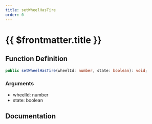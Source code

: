 ```yaml
---
title: setWheelHasTire
order: 0
---
```


# {{ $frontmatter.title }}

## Function Definition

```ts
public setWheelHasTire(wheelId: number, state: boolean): void;
```

### Arguments

* wheelId: number
* state: boolean

## Documentation

<!--@include: ./parts/setWheelHasTire.md-->
